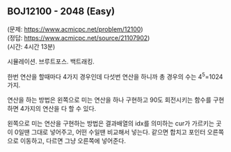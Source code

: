 ## BOJ12100 - 2048 (Easy)  
(문제: https://www.acmicpc.net/problem/12100)  
(정답: https://www.acmicpc.net/source/21107902)  
(시간: 4시간 13분)  

시뮬레이션. 브루트포스. 백트래킹.  

한번 연산을 할때마다 4가지 경우인데 다섯번 연산을 하니까 총 경우의 수는 4<sup>5</sup>=1024 가지.  

연산을 하는 방법은 왼쪽으로 미는 연산을 하나 구현하고 90도 회전시키는 함수를 구현하면 4가지의 연산을 다 할 수 있다.  

왼쪽으로 미는 연산을 구현하는 방법은 결과배열의 idx를 의미하는 cur가 가르키는 곳이 0일땐 그대로 넣어주고, 어떤 수일땐 비교해서 넣는다. 같으면 합치고 포인터 오른쪽으로 이동하고, 다르면 그냥 오른쪽에 넣어준다.